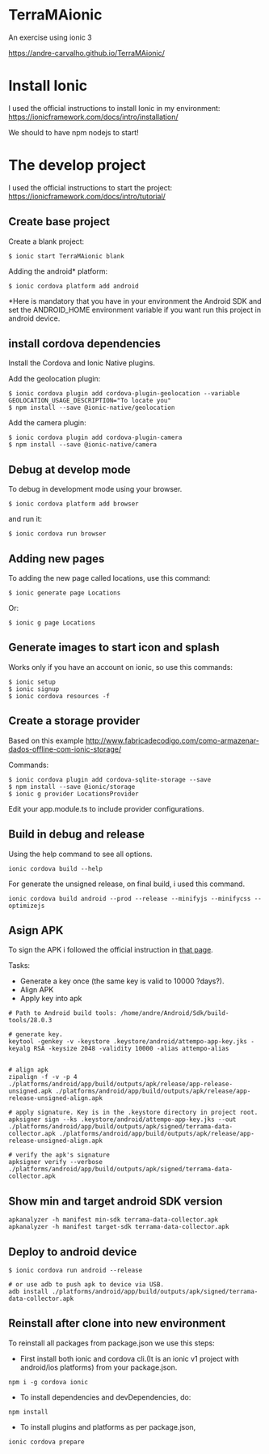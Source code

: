 # TerraMAionic
An exercise using ionic 3

https://andre-carvalho.github.io/TerraMAionic/

# Install Ionic

I used the official instructions to install Ionic in my environment: https://ionicframework.com/docs/intro/installation/

We should to have npm nodejs to start!

# The develop project

I used the official instructions to start the project: https://ionicframework.com/docs/intro/tutorial/

## Create base project

Create a blank project:
```
$ ionic start TerraMAionic blank
```

Adding the android* platform:

```
$ ionic cordova platform add android
```

*Here is mandatory that you have in your environment the Android SDK and set the ANDROID_HOME environment variable if you want run this project in android device.

## install cordova dependencies

Install the Cordova and Ionic Native plugins.

Add the geolocation plugin:

```
$ ionic cordova plugin add cordova-plugin-geolocation --variable GEOLOCATION_USAGE_DESCRIPTION="To locate you"
$ npm install --save @ionic-native/geolocation
```

Add the camera plugin:

```
$ ionic cordova plugin add cordova-plugin-camera
$ npm install --save @ionic-native/camera
```

## Debug at develop mode
To debug in development mode using your browser.

```
$ ionic cordova platform add browser
```

and run it:

```
$ ionic cordova run browser
```

## Adding new pages

To adding the new page called locations, use this command:

```
$ ionic generate page Locations
```

Or:

```
$ ionic g page Locations
```

## Generate images to start icon and splash

Works only if you have an account on ionic, so use this commands:

```
$ ionic setup
$ ionic signup
$ ionic cordova resources -f
```

## Create a storage provider

Based on this example
http://www.fabricadecodigo.com/como-armazenar-dados-offline-com-ionic-storage/

Commands:
```
$ ionic cordova plugin add cordova-sqlite-storage --save
$ npm install --save @ionic/storage
$ ionic g provider LocationsProvider
```

Edit your app.module.ts to include provider configurations.


## Build in debug and release

Using the help command to see all options.

```
ionic cordova build --help
```

For generate the unsigned release, on final build, i used this command.
```
ionic cordova build android --prod --release --minifyjs --minifycss --optimizejs
```

## Asign APK

To sign the APK i followed the official instruction in [that page](https://developer.android.com/studio/publish/app-signing#sign-manually).


Tasks:

- Generate a key once (the same key is valid to 10000 ?days?).
- Align APK
- Apply key into apk

```
# Path to Android build tools: /home/andre/Android/Sdk/build-tools/28.0.3

# generate key.
keytool -genkey -v -keystore .keystore/android/attempo-app-key.jks -keyalg RSA -keysize 2048 -validity 10000 -alias attempo-alias


# align apk
zipalign -f -v -p 4 ./platforms/android/app/build/outputs/apk/release/app-release-unsigned.apk ./platforms/android/app/build/outputs/apk/release/app-release-unsigned-align.apk

# apply signature. Key is in the .keystore directory in project root.
apksigner sign --ks .keystore/android/attempo-app-key.jks --out ./platforms/android/app/build/outputs/apk/signed/terrama-data-collector.apk ./platforms/android/app/build/outputs/apk/release/app-release-unsigned-align.apk

# verify the apk's signature
apksigner verify --verbose ./platforms/android/app/build/outputs/apk/signed/terrama-data-collector.apk
```

## Show min and target android SDK version

```
apkanalyzer -h manifest min-sdk terrama-data-collector.apk
apkanalyzer -h manifest target-sdk terrama-data-collector.apk
```


## Deploy to android device

```
$ ionic cordova run android --release

# or use adb to push apk to device via USB.
adb install ./platforms/android/app/build/outputs/apk/signed/terrama-data-collector.apk

```


## Reinstall after clone into new environment

To reinstall all packages from package.json we use this steps:

- First install both ionic and cordova cli.(It is an ionic v1 project with android/ios platforms) from your package.json.
```
npm i -g cordova ionic
```

- To install dependencies and devDependencies, do:
```
npm install
```

- To install plugins and platforms as per package.json,
```
ionic cordova prepare
```